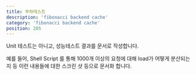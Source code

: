 ```yaml
---
title: 부하테스트
description: 'fibonacci backend cache'
category: 'fibonacci backend cache'
position: 205
---
```


Unit 테스트는 아니고, 성능테스트 결과를 문서로 작성합니다.<br>

예를 들어, Shell Script 를 통해 1000개 이상의 요청에 대해 load가 어떻게 분산되는지 등 이런 내용들에 대한 스크린 샷 등으로 문서화 합니다.<br>
<br>


